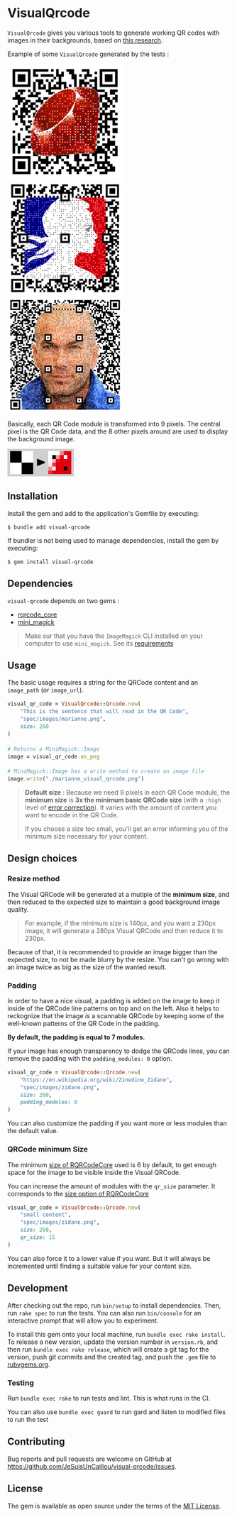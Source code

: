 # VisualQrcode

`VisualQrcode` gives you various tools to generate working QR codes with images in their backgrounds, based on [this research](https://cgv.cs.nthu.edu.tw/Projects/Recreational_Graphics/Halftone_QRCodes/).

Example of some `VisualQrcode` generated by the tests :

![image](/spec/images/ruby_visual_qrcode.png)
![image](/spec/images/marianne_visual_qrcode.png)
![image](/spec/images/zidane_visual_qrcode.png)

Basically, each QR Code module is transformed into 9 pixels. The central pixel is the QR Code data, and the 8 other pixels around are used to display the background image.

![image](/docs/basic_to_visual_sample.png)

## Installation

Install the gem and add to the application's Gemfile by executing:

    $ bundle add visual-qrcode

If bundler is not being used to manage dependencies, install the gem by executing:

    $ gem install visual-qrcode


## Dependencies

`visual-qrcode` depends on two gems :

- [rqrcode_core](https://github.com/whomwah/rqrcode_core)
- [mini_magick](https://github.com/minimagick/minimagick)

> Make sur that you have the `ImageMagick` CLI installed on your computer to use `mini_magick`. See its [requirements](https://github.com/minimagick/minimagick?tab=readme-ov-file#requirements)


## Usage

The basic usage requires a string for the QRCode content and an `image_path` (or `image_url`).

```ruby
visual_qr_code = VisualQrcode::Qrcode.new(
    "This is the sentence that will read in the QR Code",
    "spec/images/marianne.png",
    size: 260
)

# Returns a MiniMagick::Image
image = visual_qr_code.as_png

# MiniMagick::Image has a write method to create an image file
image.write("./marianne_visual_qrcode.png")
```

> **Default size** : Because we need 9 pixels in each QR Code module, the **minimum size** is **3x the minimum basic QRCode size**  (with a `:high` level of [error correction](https://github.com/whomwah/rqrcode_core/tree/master?tab=readme-ov-file#options)). It varies with the amount of content you want to encode in the QR Code.
> 
> If you choose a size too small, you'll get an error informing you of the minimum size necessary for your content.


## Design choices

### Resize method

The Visual QRCode will be generated at a mutiple of the **minimum size**, and then reduced to the expected size to maintain a good background image quality.

> For example, if the minimum size is 140px, and you want a 230px image, it will generate a 280px Visual QRCode and then reduce it to 230px.

Because of that, it is recommended to provide an image bigger than the expected size, to not be made blurry by the resize. You can't go wrong with an image twice as big as the size of the wanted result.

### Padding

In order to have a nice visual, a padding is added on the image to keep it inside of the QRCode line patterns on top and on the left. Also it helps to reckognize that the image _is_ a scannable QRCode by keeping some of the well-known patterns of the QR Code in the padding.

**By default, the padding is equal to 7 modules.**

If your image has enough transparency to dodge the QRCode lines, you can remove the padding with the `padding_modules: 0` option.

```ruby
visual_qr_code = VisualQrcode::Qrcode.new(
    "https://en.wikipedia.org/wiki/Zinedine_Zidane",
    "spec/images/zidane.png", 
    size: 260, 
    padding_modules: 0
)
```

You can also customize the padding if you want more or less modules than the default value.

### QRCode minimum Size

The minimum [size of RQRCodeCore](https://github.com/whomwah/rqrcode_core/tree/master?tab=readme-ov-file#options) used is 6 by default, to get enough space for the image to be visible inside the Visual QRCode.

You can increase the amount of modules with the `qr_size` parameter. It corresponds to the [size option of RQRCodeCore](https://github.com/whomwah/rqrcode_core/tree/master?tab=readme-ov-file#options)

```ruby
visual_qr_code = VisualQrcode::Qrcode.new(
    "small content", 
    "spec/images/zidane.png", 
    size: 260,
    qr_size: 15
)
```

You can also force it to a lower value if you want. But it will always be incremented until finding a suitable value for your content size.

## Development

After checking out the repo, run `bin/setup` to install dependencies. Then, run `rake spec` to run the tests. You can also run `bin/console` for an interactive prompt that will allow you to experiment.

To install this gem onto your local machine, run `bundle exec rake install`. To release a new version, update the version number in `version.rb`, and then run `bundle exec rake release`, which will create a git tag for the version, push git commits and the created tag, and push the `.gem` file to [rubygems.org](https://rubygems.org).

### Testing

Run `bundle exec rake` to run tests and lint. This is what runs in the CI.

You can also use `bundle exec guard` to run gard and listen to modified files to run the test

## Contributing

Bug reports and pull requests are welcome on GitHub at https://github.com/JeSuisUnCaillou/visual-qrcode/issues.

## License

The gem is available as open source under the terms of the [MIT License](https://opensource.org/licenses/MIT).
